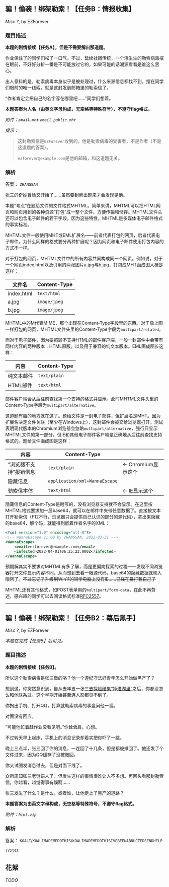 ## 骗！偷袭！绑架勒索！【任务B：情报收集】

*Misc ?*, by EZForever

### 题目描述

**本题的剧情接续【任务A】，但是不需要解出那道题。**

作业保住了的同学们松了一口气。不过，延续社团传统，一个活生生的勒索病毒摆在眼前，不好好分析一番是不可能放过它的，如果可能的话溯源看看是谁这么黑心。

出人意料的是，勒索病毒本身似乎是被处理过，什么来源信息都找不到。摆在同学们眼前的唯一线索，就是这封发到邮箱里的勒索信了。

“作者肯定会把自己的名字写在哪里吧……”同学们想着。

**本题答案为人名（由英文字母构成，无空格等特殊符号），不遵守flag格式。**

*附件：~~`email.mht`~~ `email.public.mht`*

*提示：*
> 这封勒索信是`EZForever`收到的，他是勒索病毒的受害者，不是作者（不是这道题的答案）。
> 
> `ezforever@example.com`是他的邮箱，和这道题无关。

### 解析

答案： `ZHANGSAN`

张三的奇妙冒险又开始了……虽然要到解出题来才会发现是他。

本题“考点”在题给文件的文件格式MHTML。简单来讲，MHTML可以把HTML网页和网页用到的各种资源“打包”成一整个文件，方便传输和储存。MHTML文件头还可以包含电子邮件的若干字段。因为这些特性，MHTML是多媒体电子邮件格式的事实标准。

MHTML文件一般使用MHT或EML扩展名——前者代表打包的网页，后者代表电子邮件。为什么同样的格式要分两种扩展呢？因为网页和电子邮件使用打包内容的方式不一样。

对于打包的网页，MHTML文件中的所有内容共同构成同一个网页。例如说，对于一个网页index.html以及引用的两张图片a.jpg与b.jpg，打包成MHT画成图大概是这样：

| 文件名 | Content-Type |
| - | - |
| index.html | `text/html` |
| a.jpg | `image/jpeg` |
| b.jpg | `image/jpeg` |

MHTML中的M代表MIME，那个出现在Content-Type字段里的东西。对于像上图一样打包的网页，MHTML文件头里的Content-Type字段为`multipart/related`。

而对于电子邮件，因为要照顾不支持HTML的邮件客户端，一般一封邮件中会带有同样内容的两种版本：HTML原版，以及用于兼容的纯文本版本。EML画成图长这样：

| 内容 | Content-Type |
| - | - |
| 纯文本邮件 | `text/plain` |
| HTML邮件 | `text/html` |

邮件客户端会从后往前查找第一个支持的格式并显示。此时MHTML文件头里的Content-Type字段为`multipart/alternative`。

这道题有趣的地方就在这了。题给文件是一封电子邮件，但扩展名是MHT。因为扩展名决定文件关联（至少在Windows上），这封邮件会被交给浏览器打开。测试表明现代版本的Chromium浏览器会忽略`multipart/alternative`，强行只显示MHTML文件的第一部分，但IE和其他电子邮件客户端是正确地从后往前查找支持格式的。题给文件画成图是这样：

| 内容 | Content-Type | |
| - | - | - |
| “浏览器不支持”报错信息 | `text/plain` | <- Chromium显示这个 |
| 隐藏信息 | `application/xml+WannaEscape` | |
| 勒索信本体 | `text/html` | <- IE显示这个 |

隐藏信息的Content-Type是瞎写的，没有浏览器支持就不会显示。在这里按MHTML格式要求加一层base64，就可以在邮件中夹带任意数据了。直接按文本打开勒索信（F12不行，浏览器只会提供自己认识的部分的源代码），拿出来隐藏的base64，解个码，就能得到嵌着作者名字的XML：

```xml
<?xml version="1.0" encoding="utf-8"?>
<!-- WannaEscape v1.00 by ZHANGSAN, 2022-03-31 -->
<WannaEscape>
	<email>ezforever@example.com</email>
	<infected>2022-04-01T06:25:22.000Z</infected>
</WannaEscape>
```

预期解其实不要求对MHTML有多了解，而是更偏向探索的过程——发现不同浏览器打开文件显示内容不同，从而想到去看一眼源代码，base64的隐藏数据就映入眼帘了。~~不过忘记了升级到Win11的同学电脑上没有IE……已经在暴打我自己了~~

MHTML还有其他格式，如POST表单用的`multipart/form-data`，在此不再赘述，感兴趣的同学可以去阅读格式标准[RFC2557](https://www.rfc-editor.org/rfc/rfc2557)。

---

## 骗！偷袭！绑架勒索！【任务B2：幕后黑手】

*Misc ?*, by EZForever

*本题在完成【任务B】后可见。*

### 题目描述

**本题的剧情接续【任务B】。**

所以这个勒索病毒是张三做的咯？他一个遵纪守法好青年怎么开始做黑产了？

想到这，你突然意识到，自从去年五一张三[去探险结果“掉进湖里”](https://zybuluo.com/EZForever/note/1793801)之后，你都没怎么和他联系过。这个学期开始甚至连人影都见不到了。

你掏出手机、打开QQ，打算就勒索病毒的事盘问他一番。

对面没有回应。

“可能他忙着赶作业没看见吧。”你耸耸肩，心想。

不过转天早上起床，手机上的消息记录却着实把你吓了一跳。

晚上三点半，张三回了你的消息，一连回了十几条，但是都被撤回了。他还发了个文件过来，因为QQ缓存了没被撤回。

你又试图发消息过去，但是对面下线了。

众所周知张三老谜语人了，但发生这样的事情很难让人不多想。再回头看那封勒索信，你越看，越觉得事有蹊跷……

张三发生了什么？是什么，或者谁，让他走上了黑产的道路？

**本题答案为由英文字母构成，无空格等特殊符号，不遵守flag格式。**

*附件：`hint.zip`*

### 解析

答案： `KOALI`/`KOALIMADEMEDOTHIS`/`KOALIMADEMEDOTHISIVEBEENABDUCTEDSENDHELP`

*TODO*

## 花絮

*TODO*

